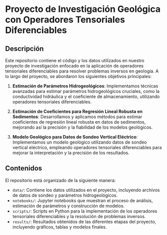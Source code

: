 # Proyecto de Investigación Geológica con Operadores Tensoriales Diferenciables

## Descripción

Este repositorio contiene el código y los datos utilizados en nuestro proyecto de investigación enfocado en la aplicación de operadores tensoriales diferenciables para resolver problemas inversos en geología. A lo largo del proyecto, se abordaron los siguientes objetivos principales:

1. **Estimación de Parámetros Hidrogeológicos**: Implementamos técnicas avanzadas para estimar parámetros hidrogeológicos cruciales, como la conductividad hidráulica y el coeficiente de almacenamiento, utilizando operadores tensoriales diferenciables.

2. **Estimación de Coeficientes para Regresión Lineal Robusta en Sedimentos**: Desarrollamos y aplicamos métodos para estimar coeficientes de regresión lineal robusta en datos de sedimentos, mejorando así la precisión y la fiabilidad de los modelos geológicos.

3. **Modelo Geológico para Datos de Sondeo Vertical Eléctrico**: Implementamos un modelo geológico utilizando datos de sondeo vertical eléctrico, empleando operadores tensoriales diferenciables para mejorar la interpretación y la precisión de los resultados.

## Contenidos

El repositorio está organizado de la siguiente manera:

- `data/`: Contiene los datos utilizados en el proyecto, incluyendo archivos de datos de sondeo y parámetros hidrogeológicos.
- `notebooks/`: Jupyter notebooks que muestran el proceso de análisis, estimación de parámetros y construcción de modelos.
- `scripts/`: Scripts en Python para la implementación de los operadores tensoriales diferenciables y la resolución de problemas inversos.
- `results/`: Resultados obtenidos de las diferentes etapas del proyecto, incluyendo gráficos, tablas y modelos finales.
